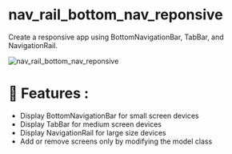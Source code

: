 # nav_rail_bottom_nav_reponsive

Create a responsive app using BottomNavigationBar, TabBar, and NavigationRail.


<img src="https://user-images.githubusercontent.com/60136319/163434047-de1bae10-e781-4a29-adfc-89026942fbb3.gif"
     alt="nav_rail_bottom_nav_reponsive" >
     
<h1>🚀 Features : </h1> 
<ul>
  <li>Display BottomNavigationBar for small screen devices</li>
  <li>Display TabBar for medium screen devices</li>
 <li>Display NavigationRail for large size devices</li>
 <li> Add or remove screens only by modifying the model class</li>
